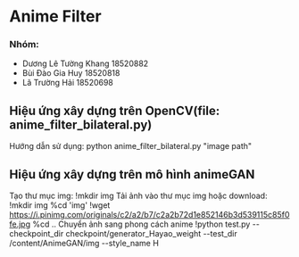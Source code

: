 # Anime Filter
### Nhóm:
* Dương Lê Tường Khang 18520882
* Bùi Đào Gia Huy 18520818
* Lã Trường Hải 18520698
## Hiệu ứng xây dựng trên OpenCV(file: anime_filter_bilateral.py)
Hướng dẫn sử dụng:
  python anime_filter_bilateral.py "image path"
  
 ## Hiệu ứng xây dựng trên mô hình animeGAN
 
 Tạo thư mục img:
  !mkdir img
 Tải ảnh vào thư mục img hoặc download:
  !mkdir img
  %cd 'img'
  !wget https://i.pinimg.com/originals/c2/a2/b7/c2a2b72d1e852146b3d539115c85f0fe.jpg
  %cd ..
Chuyển ảnh sang phong cách anime
  !python test.py --checkpoint_dir checkpoint/generator_Hayao_weight --test_dir /content/AnimeGAN/img --style_name H
